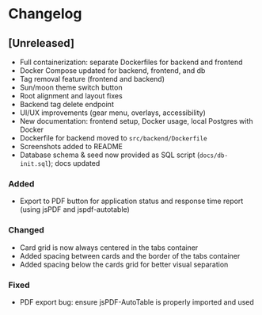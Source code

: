 # Changelog

## [Unreleased]
- Full containerization: separate Dockerfiles for backend and frontend
- Docker Compose updated for backend, frontend, and db
- Tag removal feature (frontend and backend)
- Sun/moon theme switch button
- Root alignment and layout fixes
- Backend tag delete endpoint
- UI/UX improvements (gear menu, overlays, accessibility)
- New documentation: frontend setup, Docker usage, local Postgres with Docker
- Dockerfile for backend moved to `src/backend/Dockerfile`
- Screenshots added to README
- Database schema & seed now provided as SQL script (`docs/db-init.sql`); docs updated

### Added
- Export to PDF button for application status and response time report (using jsPDF and jspdf-autotable)

### Changed
- Card grid is now always centered in the tabs container
- Added spacing between cards and the border of the tabs container
- Added spacing below the cards grid for better visual separation

### Fixed
- PDF export bug: ensure jsPDF-AutoTable is properly imported and used 